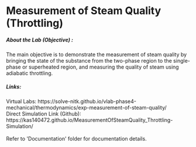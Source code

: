 # Measurement of Steam Quality (Throttling)

<h5> About the Lab (Objective) : </h5>

The main objective is to demonstrate the measurement of steam quality by bringing the state of the substance from the two-phase region to the single-phase or superheated region, and measuring the quality of steam using adiabatic throttling.

<h5> Links: </h5>
Virtual Labs: https://solve-nitk.github.io/vlab-phase4-mechanical/thermodynamics/exp-measurement-of-steam-quality/
<br>
Direct Simulation Link (Github): https://kas140472.github.io/MeasurementOfSteamQuality_Throttling-Simulation/
<br><br>
Refer to 'Documentation' folder for documentation details.
